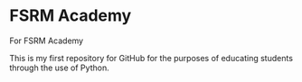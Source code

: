 # FSRM Academy
For FSRM Academy

This is my first repository for GitHub for the purposes of educating students through the use of Python.
